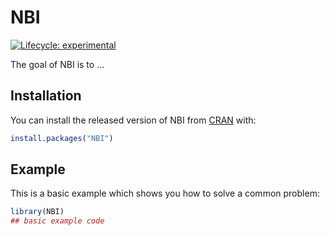 
# NBI

<!-- badges: start -->
[![Lifecycle: experimental](https://img.shields.io/badge/lifecycle-experimental-orange.svg)](https://www.tidyverse.org/lifecycle/#experimental)
<!-- badges: end -->

The goal of NBI is to ...

## Installation

You can install the released version of NBI from [CRAN](https://CRAN.R-project.org) with:

``` r
install.packages("NBI")
```

## Example

This is a basic example which shows you how to solve a common problem:

``` r
library(NBI)
## basic example code
```

